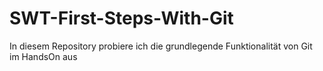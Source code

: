# SWT-First-Steps-With-Git
In diesem Repository probiere ich die grundlegende Funktionalität von Git im HandsOn aus
